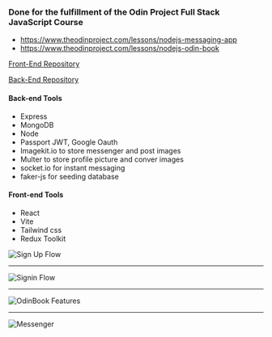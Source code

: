 ### Done for the fulfillment of the Odin Project Full Stack JavaScript Course

- https://www.theodinproject.com/lessons/nodejs-messaging-app
- https://www.theodinproject.com/lessons/nodejs-odin-book

[Front-End Repository](https://github.com/syedshaon/OdinBookFront)

[Back-End Repository](https://github.com/syedshaon/OdinBookApi)

#### Back-end Tools

- Express
- MongoDB
- Node
- Passport JWT, Google Oauth
- Imagekit.io to store messenger and post images
- Multer to store profile picture and conver images
- socket.io for instant messaging
- faker-js for seeding database

#### Front-end Tools

- React
- Vite
- Tailwind css
- Redux Toolkit

![Sign Up Flow](https://ik.imagekit.io/odinbook/odinbook/signup.jpg?updatedAt=1708195419227 "Sign Up Flow")

---

![Signin Flow](https://ik.imagekit.io/odinbook/odinbook/signin.jpg?updatedAt=1708195419039 "Signin Flow")

---

![OdinBook Features](https://ik.imagekit.io/odinbook/odinbook/odinbook.jpg?updatedAt=1708195419091 "OdinBook Features")

---

![Messenger](https://ik.imagekit.io/odinbook/odinbook/messenger.jpg?updatedAt=1708195419075 "Messenger")
